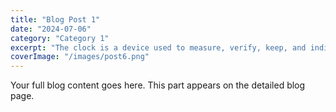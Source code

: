 ```yaml
---
title: "Blog Post 1"
date: "2024-07-06"
category: "Category 1"
excerpt: "The clock is a device used to measure, verify, keep, and indicate time. Clocks can vary in size and complexity, from large tower clocks to small wristwatches. They have evolved from simple sundials to the precise quartz and atomic clocks we use today. Clocks are essential for daily life, helping us organize our schedules and manage time effectively"
coverImage: "/images/post6.png"
---
```

Your full blog content goes here. This part appears on the detailed blog page.
